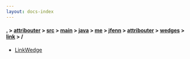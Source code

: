 ```yaml
---
layout: docs-index
---
```

#### [.](./../../../../../../../../../index) > [attribouter](./../../../../../../../../index) > [src](./../../../../../../../index) > [main](./../../../../../../index) > [java](./../../../../../index) > [me](./../../../../index) > [jfenn](./../../../index) > [attribouter](./../../index) > [wedges](./../index) > [link](./index) > **/**

- [LinkWedge](LinkWedge)
